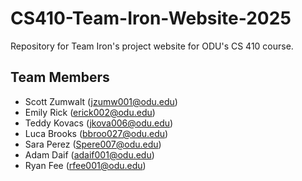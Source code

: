 # CS410-Team-Iron-Website-2025
Repository for Team Iron's project website for ODU's CS 410 course.

## Team Members

- Scott Zumwalt (jzumw001@odu.edu)
- Emily Rick (erick002@odu.edu)
- Teddy Kovacs (jkova006@odu.edu)
- Luca Brooks (bbroo027@odu.edu)
- Sara Perez (Spere007@odu.edu)
- Adam Daif (adaif001@odu.edu)
- Ryan Fee (rfee001@odu.edu)

